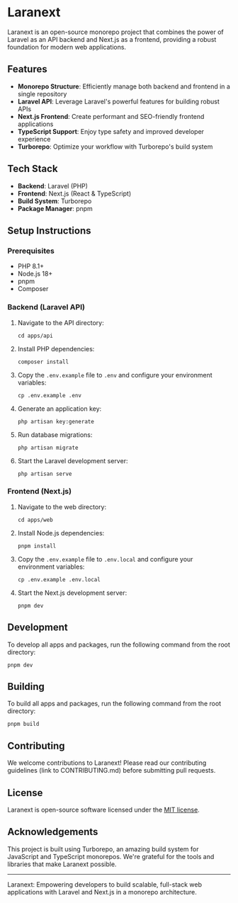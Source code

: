 # Laranext

Laranext is an open-source monorepo project that combines the power of Laravel as an API backend and Next.js as a frontend, providing a robust foundation for modern web applications.

## Features

- **Monorepo Structure**: Efficiently manage both backend and frontend in a single repository
- **Laravel API**: Leverage Laravel's powerful features for building robust APIs
- **Next.js Frontend**: Create performant and SEO-friendly frontend applications
- **TypeScript Support**: Enjoy type safety and improved developer experience
- **Turborepo**: Optimize your workflow with Turborepo's build system

## Tech Stack

- **Backend**: Laravel (PHP)
- **Frontend**: Next.js (React & TypeScript)
- **Build System**: Turborepo
- **Package Manager**: pnpm

## Setup Instructions

### Prerequisites

- PHP 8.1+
- Node.js 18+
- pnpm
- Composer

### Backend (Laravel API)

1. Navigate to the API directory:
   ```
   cd apps/api
   ```

2. Install PHP dependencies:
   ```
   composer install
   ```

3. Copy the `.env.example` file to `.env` and configure your environment variables:
   ```
   cp .env.example .env
   ```

4. Generate an application key:
   ```
   php artisan key:generate
   ```

5. Run database migrations:
   ```
   php artisan migrate
   ```

6. Start the Laravel development server:
   ```
   php artisan serve
   ```

### Frontend (Next.js)

1. Navigate to the web directory:
   ```
   cd apps/web
   ```

2. Install Node.js dependencies:
   ```
   pnpm install
   ```

3. Copy the `.env.example` file to `.env.local` and configure your environment variables:
   ```
   cp .env.example .env.local
   ```

4. Start the Next.js development server:
   ```
   pnpm dev
   ```

## Development

To develop all apps and packages, run the following command from the root directory:

```
pnpm dev
```

## Building

To build all apps and packages, run the following command from the root directory:

```
pnpm build
```

## Contributing

We welcome contributions to Laranext! Please read our contributing guidelines (link to CONTRIBUTING.md) before submitting pull requests.

## License

Laranext is open-source software licensed under the [MIT license](https://opensource.org/licenses/MIT).

## Acknowledgements

This project is built using Turborepo, an amazing build system for JavaScript and TypeScript monorepos. We're grateful for the tools and libraries that make Laranext possible.

---

Laranext: Empowering developers to build scalable, full-stack web applications with Laravel and Next.js in a monorepo architecture.
